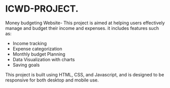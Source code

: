 # ICWD-PROJECT.
Money budgeting Website-
This project is aimed at helping users effectively manage and budget their income and expenses. it includes features such as:
- Income tracking
- Expense categorization
- Monthly budget Planning
- Data Visualization with charts
- Saving goals

This project is built using HTML, CSS, and Javascript, and is designed to be responsive for both desktop and mobile use.
